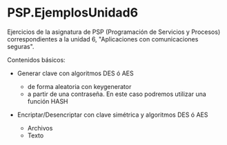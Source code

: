 # PSP.EjemplosUnidad6
Ejercicios de la asignatura de PSP (Programación de Servicios y Procesos) correspondientes a la unidad 6, "Aplicaciones con comunicaciones seguras".

Contenidos básicos:

- Generar clave con algoritmos DES ó AES
  - de forma aleatoria con keygenerator
  - a partir de una contraseña. En este caso podremos utilizar una función HASH
 
- Encriptar/Desencriptar con clave simétrica y algoritmos DES ó AES
  - Archivos
  - Texto

